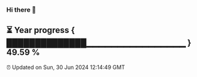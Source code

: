 ### Hi there 👋
⏳ Year progress { ██████████████▁▁▁▁▁▁▁▁▁▁▁▁▁▁▁▁ } 49.59 %
---
⏰ Updated on Sun, 30 Jun 2024 12:14:49 GMT

